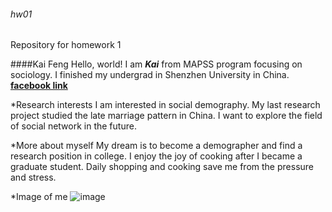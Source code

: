 ###### hw01
Repository for homework 1

####Kai Feng
Hello, world! I am _**Kai**_ from MAPSS program focusing on sociology. I finished my undergrad in Shenzhen University in China. [**facebook link**](https://www.facebook.com/profile.php?id=100006609094638)

*Research interests
I am interested in social demography. My last research project studied the late marriage pattern in China. I want to explore the field of social network in the future. 

*More about myself
My dream is to become a demographer and find a research position in college. I enjoy the joy of cooking after I became a graduate student. Daily shopping and cooking save me from the pressure and stress. 

*Image of me
![image](https://scontent.ford1-1.fna.fbcdn.net/v/t1.0-9/1150256_1378761449020812_376333550_n.jpg?oh=36c5e2b4dfa37766ff96593fb2e0cf71&oe=5A820925) 